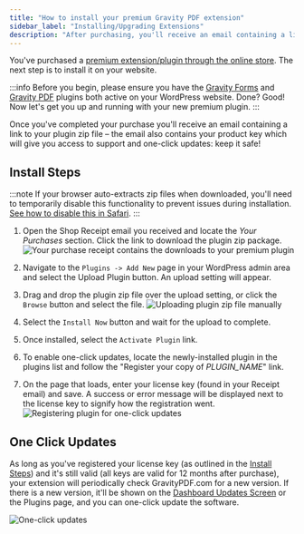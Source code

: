 ```yaml
---
title: "How to install your premium Gravity PDF extension"
sidebar_label: "Installing/Upgrading Extensions"
description: "After purchasing, you'll receive an email containing a link to your plugin zip file and your product key which is used for support and one-click updates."
---
```


You've purchased a [premium extension/plugin through the online store](https://gravitypdf.com/store/#extensions). The next step is to install it on your website.

:::info 
Before you begin, please ensure you have the [Gravity Forms](https://rocketgenius.pxf.io/c/1211356/445235/7938) and [Gravity PDF](../users/five-minute-install.md) plugins both active on your WordPress website. Done? Good! Now let's get you up and running with your new premium plugin.
:::

Once you've completed your purchase you'll receive an email containing a link to your plugin zip file – the email also contains your product key which will give you access to support and one-click updates: keep it safe!

## Install Steps 

:::note
If your browser auto-extracts zip files when downloaded, you'll need to temporarily disable this functionality to prevent issues during installation. [See how to disable this in Safari](http://apple.stackexchange.com/a/963).
:::

1.  Open the Shop Receipt email you received and locate the *Your Purchases* section. Click the link to download the plugin zip package.
    ![Your purchase receipt contains the downloads to your premium plugin](https://resources.gravitypdf.com/uploads/2017/06/receipt.png)

2.  Navigate to the `Plugins -> Add New` page in your WordPress admin area and select the Upload Plugin button. An upload setting will appear.

3.  Drag and drop the plugin zip file over the upload setting, or click the `Browse` button and select the file.
    ![Uploading plugin zip file manually](https://resources.gravitypdf.com/uploads/2021/04/Manual-Plugin-Installation.png)

4.  Select the `Install Now` button and wait for the upload to complete.

5.  Once installed, select the `Activate Plugin` link.

6.  To enable one-click updates, locate the newly-installed plugin in the plugins list and follow the "Register your copy of *PLUGIN\_NAME*" link.

7.  On the page that loads, enter your license key (found in your Receipt email) and save. A success or error message will be displayed next to the license key to signify how the registration went.
    ![Registering plugin for one-click updates](https://resources.gravitypdf.com/uploads/2021/04/v6-Plugin-License.png)

## One Click Updates 

As long as you've registered your license key (as outlined in the [Install Steps](#install-steps)) and it's still valid (all keys are valid for 12 months after purchase), your extension will periodically check GravityPDF.com for a new version. If there is a new version, it'll be shown on the [Dashboard Updates Screen](https://wordpress.org/support/article/dashboard-updates-screen/) or the Plugins page, and you can one-click update the software.

![One-click updates](https://resources.gravitypdf.com/uploads/2021/04/Core-Booster-Update-1.3.6.png)
